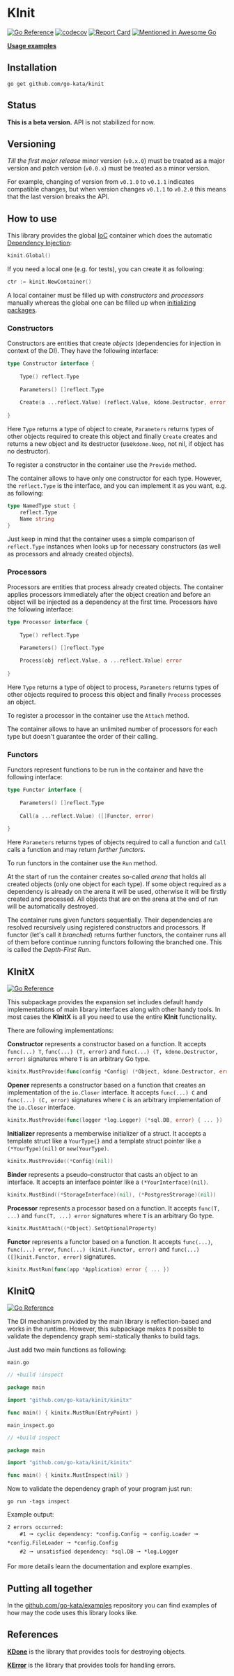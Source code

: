 # KInit

[![Go Reference](https://pkg.go.dev/badge/github.com/go-kata/kinit.svg)](https://pkg.go.dev/github.com/go-kata/kinit)
[![codecov](https://codecov.io/gh/go-kata/kinit/branch/master/graph/badge.svg?token=NBFR4LKON8)](https://codecov.io/gh/go-kata/kinit)
[![Report Card](https://goreportcard.com/badge/github.com/go-kata/kinit)](https://goreportcard.com/report/github.com/go-kata/kinit)
[![Mentioned in Awesome Go](https://awesome.re/mentioned-badge.svg)](https://github.com/avelino/awesome-go)

**[Usage examples](https://github.com/go-kata/examples)**

## Installation

`go get github.com/go-kata/kinit`

## Status

**This is a beta version.** API is not stabilized for now.

## Versioning

*Till the first major release* minor version (`v0.x.0`) must be treated as a major version
and patch version (`v0.0.x`) must be treated as a minor version.

For example, changing of version from `v0.1.0` to `v0.1.1` indicates compatible changes,
but when version changes `v0.1.1` to `v0.2.0` this means that the last version breaks the API.

## How to use

This library provides the global [IoC](https://en.wikipedia.org/wiki/Inversion_of_control) container which does
the automatic [Dependency Injection](https://en.wikipedia.org/wiki/Dependency_injection):

```go
kinit.Global()
```

If you need a local one (e.g. for tests), you can create it as following:

```go
ctr := kinit.NewContainer()
```

A local container must be filled up with *constructors* and *processors* manually whereas the global one
can be filled up when [initializing packages](https://golang.org/doc/effective_go.html#init).

### Constructors

Constructors are entities that create *objects* (dependencies for injection in context of the DI). They have the
following interface:

```go
type Constructor interface {
	
	Type() reflect.Type
	
	Parameters() []reflect.Type
	
	Create(a ...reflect.Value) (reflect.Value, kdone.Destructor, error)
	
}
```

Here `Type` returns a type of object to create, `Parameters` returns types of other objects required to create
this object and finally `Create` creates and returns a new object and its destructor (use`kdone.Noop`, not nil,
if object has no destructor).

To register a constructor in the container use the `Provide` method.

The container allows to have only one constructor for each type. However, the `reflect.Type` is the interface, and
you can implement it as you want, e.g. as following:

```go
type NamedType stuct {
	reflect.Type
	Name string
}
```

Just keep in mind that the container uses a simple comparison of `reflect.Type` instances when looks up for
necessary constructors (as well as processors and already created objects).

### Processors

Processors are entities that process already created objects. The container applies processors immediately after
the object creation and before an object will be injected as a dependency at the first time. Processors have the
following interface:

```go
type Processor interface {
	
	Type() reflect.Type
	
	Parameters() []reflect.Type

	Process(obj reflect.Value, a ...reflect.Value) error
	
}
```

Here `Type` returns a type of object to process, `Parameters` returns types of other objects required to process
this object and finally `Process` processes an object.

To register a processor in the container use the `Attach` method.

The container allows to have an unlimited number of processors for each type but doesn't guarantee the order of
their calling.

### Functors

Functors represent functions to be run in the container and have the following interface:

```go
type Functor interface {
	
	Parameters() []reflect.Type
	
	Call(a ...reflect.Value) ([]Functor, error)
	
}
```

Here `Parameters` returns types of objects required to call a function and `Call` calls a function and may return
*further functors*.

To run functors in the container use the `Run` method.

At the start of run the container creates so-called *arena* that holds all created objects (only one object
for each type). If some object required as a dependency is already on the arena it will be used, otherwise
it will be firstly created and processed. All objects that are on the arena at the end of run will be
automatically destroyed.

The container runs given functors sequentially. Their dependencies are resolved recursively using registered
constructors and processors. If functor (let's call it *branched*) returns further functors, the container runs
all of them before continue running functors following the branched one. This is called the *Depth-First Run*.
  
## KInitX

[![Go Reference](https://pkg.go.dev/badge/github.com/go-kata/kinit/kinitx.svg)](https://pkg.go.dev/github.com/go-kata/kinit/kinitx)

This subpackage provides the expansion set includes default handy implementations of main library interfaces
along with other handy tools. In most cases the **KInitX** is all you need to use the entire **KInit** functionality.

There are following implementations:

**Constructor** represents a constructor based on a function. It accepts `func(...) T`, `func(...) (T, error)` and
`func(...) (T, kdone.Destructor, error)` signatures where `T` is an arbitrary Go type.

```go
kinitx.MustProvide(func(config *Config) (*Object, kdone.Destructor, error) { ... })
```

**Opener** represents a constructor based on a function that creates an implementation of the `io.Closer` interface.
It accepts `func(...) C` and `func(...) (C, error)` signatures where `C` is an arbitrary implementation of the
`io.Closer` interface.

```go
kinitx.MustProvide(func(logger *log.Logger) (*sql.DB, error) { ... })
```

**Initializer** represents a memberwise initializer of a struct. It accepts a template struct like a `YourType{}`
and a template struct pointer like a `(*YourType)(nil)` or `new(YourType)`.

```go
kinitx.MustProvide((*Config)(nil))
```

**Binder** represents a pseudo-constructor that casts an object to an interface. It accepts an interface pointer
like a `(*YourInterface)(nil)`.

```go
kinitx.MustBind((*StorageInterface)(nil), (*PostgresStrorage)(nil))
```

**Processor** represents a processor based on a function. It accepts `func(T, ...)` and `func(T, ...) error`
signatures where `T` is an arbitrary Go type.

```go
kinitx.MustAttach((*Object).SetOptionalProperty)
```

**Functor** represents a functor based on a function. It accepts `func(...)`, `func(...) error`,
`func(...) (kinit.Functor, error)` and `func(...) ([]kinit.Functor, error)` signatures.

```go
kinitx.MustRun(func(app *Application) error { ... })
```

## KInitQ

[![Go Reference](https://pkg.go.dev/badge/github.com/go-kata/kinit/kinitq.svg)](https://pkg.go.dev/github.com/go-kata/kinit/kinitq)

The DI mechanism provided by the main library is reflection-based and works in the runtime. However, this subpackage
makes it possible to validate the dependency graph semi-statically thanks to build tags.

Just add two main functions as following:

`main.go`

```go
// +build !inspect

package main

import "github.com/go-kata/kinit/kinitx"

func main() { kinitx.MustRun(EntryPoint) }
```

`main_inspect.go`

```go
// +build inspect

package main

import "github.com/go-kata/kinit/kinitx"

func main() { kinitx.MustInspect(nil) }
```

Now to validate the dependency graph of your program just run:

`go run -tags inspect`

Example output:

```
2 errors occurred:
    #1 🠖 cyclic dependency: *config.Config 🠖 config.Loader 🠖 *config.FileLoader 🠖 *config.Config
    #2 🠖 unsatisfied dependency: *sql.DB 🠖 *log.Logger
```

For more details learn the documentation and explore examples.

## Putting all together

In the [github.com/go-kata/examples](https://github.com/go-kata/examples) repository you can find examples of
how may the code uses this library looks like.

## References

**[KDone](https://github.com/go-kata/kdone)** is the library that provides tools for destroying objects.

**[KError](https://github.com/go-kata/kerror)** is the library that provides tools for handling errors.
